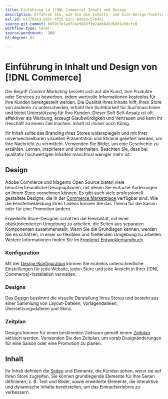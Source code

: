 ```yaml
---
title: Einführung in [!DNL Commerce] Inhalt und Design
description: Erfahren Sie, wie Sie die Inhalts- und Site-Design-Funktionen verwenden können, um Ihr Branding und Ihren Stil in Ihrem Geschäft widerzuspiegeln.
exl-id: e13782e3-b53c-4f25-b2cc-8dacec57e451
source-git-commit: b659c7e1e8f2ae9883f1e24d8045d6dd1e90cfc0
workflow-type: tm+mt
source-wordcount: '360'
ht-degree: 0%

---
```


# Einführung in Inhalt und Design von [!DNL Commerce]

Der Begriff _Content Marketing_ bezieht sich auf die Kunst, Ihre Produkte oder Services zu bewerben, indem wertvolle Informationen kostenlos für Ihre Kunden bereitgestellt werden. Die Qualität Ihres Inhalts hilft, Ihren Store von anderen zu unterscheiden, erhöht Ihre Sichtbarkeit für Suchmaschinen und bietet Unterstützung für Ihre Kunden. Dieser Soft Sell-Ansatz ist oft effektiver als Werbung, erzeugt Glaubwürdigkeit und Vertrauen und kann Ihr Geschäft zu einem Ziel machen. Inhalt ist immer noch König.

Ihr Inhalt sollte das Branding Ihres Stores widerspiegeln und mit Ihrer unverwechselbaren visuellen Präsentation und Stimme geliefert werden, um Ihre Nachricht zu vermitteln. Verwenden Sie Bilder, um eine Geschichte zu erzählen. Lernen, inspirieren und unterhalten. Beachten Sie, dass bei qualitativ hochwertigen Inhalten manchmal weniger mehr ist.

## Design

Adobe Commerce und Magento Open Source bieten viele benutzerfreundliche Designoptionen, mit denen Sie einfache Änderungen an Ihrem Store vornehmen können. Es gibt auch viele professionell gestaltete Designs, die in der [Commerce Marketplace](../getting-started/commerce-marketplace.md) verfügbar sind. Wie die Fensterbekleidung Ihres Ladens können Sie das Thema für die Saison oder für eine Promotion ändern.

Erweiterte Store-Designer schätzen die Flexibilität, mit einer objektorientierten Umgebung zu arbeiten, die Seiten aus separaten Komponenten zusammenstellt. Wenn Sie die Grundlagen kennen, werden Sie es schätzen, in einer so flexiblen und fließenden Umgebung zu arbeiten. Weitere Informationen finden Sie im [Frontend-Entwicklerhandbuch][1].

### Konfiguration

Mit der [Design-Konfiguration](configuration.md) können Sie mühelos unterschiedliche Einstellungen für jede Website, jeden Store und jede Ansicht in Ihrer [!DNL Commerce]-Installation verwalten.

### Designs

Das [Design](themes.md) bestimmt die visuelle Darstellung Ihres Stores und besteht aus einer Sammlung von Layout-Dateien, Vorlagendateien, Übersetzungsdateien und Skins.

### Zeitplan

Designs können für einen bestimmten Zeitraum gemäß einem [Zeitplan](schedule.md) aktiviert werden. Verwenden Sie den Zeitplan, um vorab Designänderungen für eine Saison oder eine Promotion zu planen.

## Inhalt

Ihr Inhalt definiert die [Seiten](pages.md) und Elemente, die Kunden sehen, wenn sie auf Ihren Store zugreifen. Sie können grundlegende Elemente für Ihre Seiten definieren, z. B. Text und Bilder, sowie erweiterte Elemente, die interaktive und dynamische Inhalte bereitstellen, um das Einkaufserlebnis zu verbessern.

[1]: https://developer.adobe.com/commerce/frontend-core/guide/

